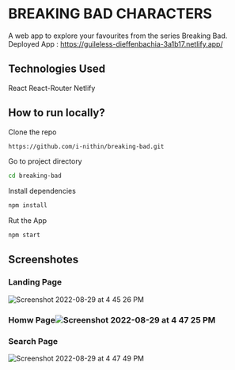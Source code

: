 # BREAKING BAD CHARACTERS
A web app to explore your favourites from the series Breaking Bad.
Deployed App : https://guileless-dieffenbachia-3a1b17.netlify.app/

## Technologies Used
React
React-Router
Netlify

## How to run locally?
Clone the repo
```bash
https://github.com/i-nithin/breaking-bad.git
```
Go to project directory
```bash
cd breaking-bad
```
Install dependencies
```bash
npm install
```
Rut the App
```bash
npm start
```

## Screenshotes
### Landing Page
![Screenshot 2022-08-29 at 4 45 26 PM](https://user-images.githubusercontent.com/97078688/187189190-7574206c-beb0-4a66-a900-48399d1ab5c1.png)
### Homw Page![Screenshot 2022-08-29 at 4 47 25 PM](https://user-images.githubusercontent.com/97078688/187189625-9a2f7162-a931-4605-9aff-9f82f5b8605c.png)
### Search Page
![Screenshot 2022-08-29 at 4 47 49 PM](https://user-images.githubusercontent.com/97078688/187189708-d17e8acc-8055-48c9-9baa-b96a21832158.png)



